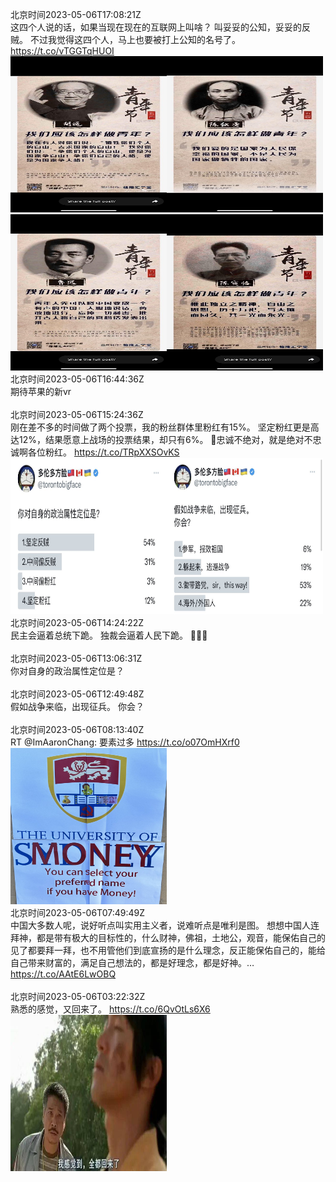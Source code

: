 北京时间2023-05-06T17:08:21Z<br>这四个人说的话，如果当现在现在的互联网上叫啥？
叫妥妥的公知，妥妥的反贼。
不过我觉得这四个人，马上也要被打上公知的名号了。 https://t.co/vTGGTqHUOI<br><img src='/temp/2023/1654775095167172609_0.jpg' width='250' height='250'><img src='/temp/2023/1654775095167172609_1.jpg' width='250' height='250'><img src='/temp/2023/1654775095167172609_2.jpg' width='250' height='250'><img src='/temp/2023/1654775095167172609_3.jpg' width='250' height='250'><br>北京时间2023-05-06T16:44:36Z<br>期待苹果的新vr<br><br>北京时间2023-05-06T15:24:36Z<br>刚在差不多的时间做了两个投票，我的粉丝群体里粉红有15%。
坚定粉红更是高达12%，结果愿意上战场的投票结果，却只有6%。
🤔忠诚不绝对，就是绝对不忠诚啊各位粉红。 https://t.co/TRpXXSOvKS<br><img src='/temp/2023/1654748986165837830_0.jpg' width='250' height='250'><img src='/temp/2023/1654748986165837830_1.jpg' width='250' height='250'><br>北京时间2023-05-06T14:24:22Z<br>民主会逼着总统下跪。
独裁会逼着人民下跪。
🧎🧎🧎<br><br>北京时间2023-05-06T13:06:31Z<br>你对自身的政治属性定位是？<br><br>北京时间2023-05-06T12:49:48Z<br>假如战争来临，出现征兵。
你会？<br><br>北京时间2023-05-06T08:13:40Z<br>RT @ImAaronChang: 要素过多 https://t.co/o07OmHXrf0<br><img src='/temp/2023/1654640535746011136_0.jpg' width='250' height='250'><br>北京时间2023-05-06T07:49:49Z<br>中国大多数人呢，说好听点叫实用主义者，说难听点是唯利是图。
想想中国人连拜神，都是带有极大的目标性的，什么财神，佛祖，土地公，观音，能保佑自己的见了都要拜一拜，也不用管他们到底宣扬的是什么理念，反正能保佑自己的，能给自己带来财富的，满足自己想法的，都是好理念，都是好神。… https://t.co/AAtE6LwOBQ<br><br>北京时间2023-05-06T03:22:32Z<br>熟悉的感觉，又回来了。 https://t.co/6QvOtLs6X6<br><img src='/temp/2023/1654567271518588928_0.jpg' width='250' height='250'><br>